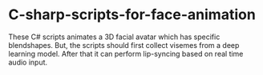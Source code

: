 # C-sharp-scripts-for-face-animation
These C# scripts animates a 3D facial avatar which has specific blendshapes. But, the scripts should first collect visemes from a deep learning model. After that it can perform lip-syncing based on real time audio input.

